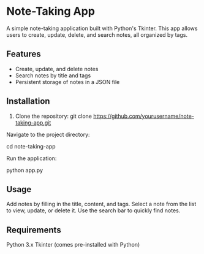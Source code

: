 # Note-Taking App

A simple note-taking application built with Python's Tkinter. This app allows users to create, update, delete, and search notes, all organized by tags.

## Features

- Create, update, and delete notes
- Search notes by title and tags
- Persistent storage of notes in a JSON file

## Installation

1. Clone the repository:
   git clone https://github.com/yourusername/note-taking-app.git

  Navigate to the project directory:
  
  cd note-taking-app
  
  Run the application:
  
  python app.py
  
 ## Usage
 
Add notes by filling in the title, content, and tags.
Select a note from the list to view, update, or delete it.
Use the search bar to quickly find notes.

## Requirements

Python 3.x
Tkinter (comes pre-installed with Python)

